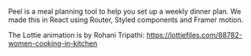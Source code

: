 Peel is a meal planning tool to help you set up a weekly dinner plan.
We made this in React using Router, Styled components and Framer motion.

The Lottie animation is by Rohani Tripathi: https://lottiefiles.com/88782-women-cooking-in-kitchen
